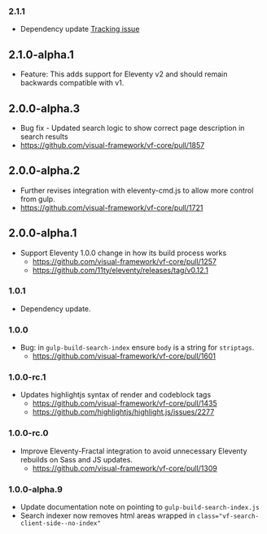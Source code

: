 ### 2.1.1

* Dependency update [Tracking issue](https://github.com/visual-framework/vf-core/issues/1647)

## 2.1.0-alpha.1

* Feature: This adds support for Eleventy v2 and should remain backwards compatible with v1.

## 2.0.0-alpha.3

* Bug fix - Updated search logic to show correct page description in search results
* https://github.com/visual-framework/vf-core/pull/1857

## 2.0.0-alpha.2

* Further revises integration with eleventy-cmd.js to allow more control from gulp.
* https://github.com/visual-framework/vf-core/pull/1721

## 2.0.0-alpha.1

* Support Eleventy 1.0.0 change in how its build process works
  * https://github.com/visual-framework/vf-core/pull/1257
  * https://github.com/11ty/eleventy/releases/tag/v0.12.1

### 1.0.1

* Dependency update.

### 1.0.0

* Bug: in `gulp-build-search-index` ensure `body` is a string for `striptags`.
  * https://github.com/visual-framework/vf-core/pull/1601

### 1.0.0-rc.1

* Updates highlightjs syntax of render and codeblock tags
  * https://github.com/visual-framework/vf-core/pull/1435
  * https://github.com/highlightjs/highlight.js/issues/2277

### 1.0.0-rc.0

* Improve Eleventy-Fractal integration to avoid unnecessary Eleventy rebuilds on Sass and JS updates.
  * https://github.com/visual-framework/vf-core/pull/1309

### 1.0.0-alpha.9

* Update documentation note on pointing to `gulp-build-search-index.js`
* Search indexer now removes html areas wrapped in `class="vf-search-client-side--no-index"`
